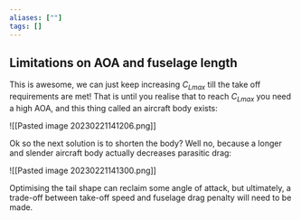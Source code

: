 ```yaml
---
aliases: [""]
tags: []
---
```


## Limitations on AOA and fuselage length

This is awesome, we can just keep increasing $C_{Lmax}$ till the take off requirements are met! That is until you realise that to reach $C_{Lmax}$ you need a high AOA, and this thing called an aircraft body exists:

![[Pasted image 20230221141206.png]]

Ok so the next solution is to shorten the body? Well no, because a longer and slender aircraft body actually decreases parasitic drag:

![[Pasted image 20230221141300.png]]

Optimising the tail shape can reclaim some angle of attack, but ultimately, a trade-off between take-off speed and fuselage drag penalty will need to be made.